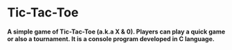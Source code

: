 # Tic-Tac-Toe
**A simple game of Tic-Tac-Toe (a.k.a X & 0). Players can play a quick game or also a tournament. It is a console program developed in C language.**
